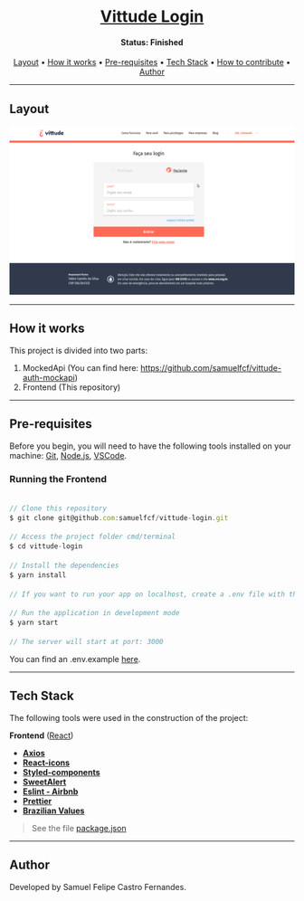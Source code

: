 <h1 align="center">
   <a href="#"> Vittude Login </a>
</h1>

<h4 align="center"> 
	 Status: Finished
</h4>

<p align="center">
 <a href="#layout">Layout</a> • 
 <a href="#how-it-works">How it works</a> • 
 <a href="#pre-requisites">Pre-requisites</a> • 
 <a href="#tech-stack">Tech Stack</a> • 
 <a href="#how-to-contribute">How to contribute</a> • 
 <a href="#author">Author</a>
</p>


---


## Layout

<div align="center">
 <img src="./public/vittude.gif" alt="App demonstration" />
</div>

---

## How it works

This project is divided into two parts:
1. MockedApi (You can find here: https://github.com/samuelfcf/vittude-auth-mockapi)
2. Frontend (This repository)

---

## Pre-requisites

Before you begin, you will need to have the following tools installed on your machine:
[Git](https://git-scm.com), [Node.js](https://nodejs.org/en/), [VSCode](https://code.visualstudio.com/).

### Running the Frontend


``` jsx

// Clone this repository
$ git clone git@github.com:samuelfcf/vittude-login.git

// Access the project folder cmd/terminal
$ cd vittude-login

// Install the dependencies
$ yarn install

// If you want to run your app on localhost, create a .env file with the environment variable pointing to your local server.

// Run the application in development mode
$ yarn start

// The server will start at port: 3000

```

You can find an .env.example <a href="https://github.com/samuelfcf/vittude-login/blob/main/.env.exemple">here</a>.


---

## Tech Stack

The following tools were used in the construction of the project:

**Frontend**  ([React](https://reactjs.org/))

-   **[Axios](https://github.com/axios/axios)**
-   **[React-icons](https://github.com/react-icons/react-icons)**
-   **[Styled-components](https://github.com/styled-components/styled-components)**
-   **[SweetAlert](https://sweetalert.js.org/)**
-   **[Eslint - Airbnb](https://github.com/airbnb/javascript)**
-   **[Prettier](https://github.com/prettier/prettier)**
-   **[Brazilian Values](https://github.com/VitorLuizC/brazilian-values)**

> See the file  [package.json](https://github.com/samuelfcf/vittude-login/blob/main/package.json)


---

## Author

Developed by Samuel Felipe Castro Fernandes.